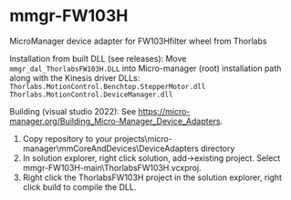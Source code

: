 # mmgr-FW103H
MicroManager device adapter for FW103Hfilter wheel from Thorlabs

Installation from built DLL (see releases):
Move `mmgr_dal_ThorlabsFW103H.DLL` into Micro-manager (root) installation path along with the Kinesis driver DLLs:
`Thorlabs.MotionControl.Benchtop.StepperMotor.dll`
`Thorlabs.MotionControl.DeviceManager.dll`

Building (visual studio 2022):
See https://micro-manager.org/Building_Micro-Manager_Device_Adapters.
1) Copy repository to your projects\micro-manager\mmCoreAndDevices\DeviceAdapters directory
2) In solution explorer, right click solution, add->existing project. Select mmgr-FW103H-main\ThorlabsFW103H.vcxproj.
3) Right click the ThorlabsFW103H project in the solution explorer, right click build to compile the DLL.
